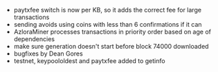 * paytxfee switch is now per KB, so it adds the correct fee for large transactions
* sending avoids using coins with less than 6 confirmations if it can
* AzloraMiner processes transactions in priority order based on age of dependencies
* make sure generation doesn't start before block 74000 downloaded
* bugfixes by Dean Gores
* testnet, keypoololdest and paytxfee added to getinfo
